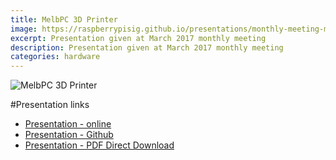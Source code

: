 ```yaml
---
title: MelbPC 3D Printer
image: https://raspberrypisig.github.io/presentations/monthly-meeting-mar-2017/images/16998124_714166648757457_7971615381789675373_n.jpg
excerpt: Presentation given at March 2017 monthly meeting
description: Presentation given at March 2017 monthly meeting
categories: hardware
---
```

![MelbPC 3D Printer](https://raspberrypisig.github.io/presentations/monthly-meeting-mar-2017/images/16864798_714166682090787_5407110832325354132_n.jpg)

#Presentation links
- [Presentation - online](raspberrypisig.github.io/presentations/monthly-meeting-mar-2017/melbpc-montly-meeting-mar-2017.html)
- [Presentation - Github](raspberrypisig.github.io/presentations/monthly-meeting-mar-2017/melbpc-montly-meeting-mar-2017.pdf)
- [Presentation - PDF Direct Download](https://github.com/raspberrypisig/raspberrypisig.github.io/raw/master/presentations/monthly-meeting-mar-2017/melbpc-montly-meeting-mar-2017.pdf)
